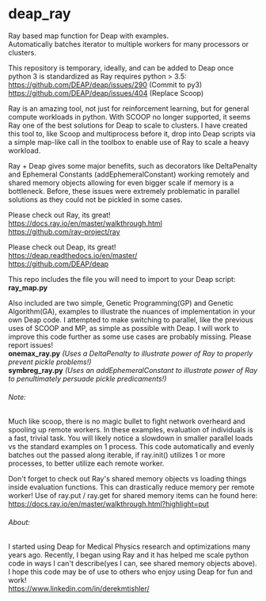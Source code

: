 # deap_ray
Ray based map function for Deap with examples.   
Automatically batches iterator to multiple workers for many processors or clusters.  

This repository is temporary, ideally, and can be added to Deap once python 3 is standardized as Ray requires python > 3.5:  
https://github.com/DEAP/deap/issues/290 (Commit to py3)  
https://github.com/DEAP/deap/issues/404 (Replace Scoop)  

Ray is an amazing tool, not just for reinforcement learning, but for general compute workloads in python. With SCOOP no longer supported, it seems Ray one of the best solutions for Deap to scale to clusters. I have created this tool to, like Scoop and multiprocess before it, drop into Deap scripts via a simple map-like call in the toolbox to enable use of Ray to scale a heavy workload.

Ray + Deap gives some major benefits, such as decorators like DeltaPenalty and Ephemeral Constants (addEphemeralConstant) working remotely and shared memory objects allowing for even bigger scale if memory is a bottleneck. Before, these issues were extremely problematic in parallel solutions as they could not be pickled in some cases.

Please check out Ray, its great!  
https://docs.ray.io/en/master/walkthrough.html  
https://github.com/ray-project/ray  

Please check out Deap, its great!  
https://deap.readthedocs.io/en/master/  
https://github.com/DEAP/deap  

This repo includes the file you will need to import to your Deap script:  
**ray_map.py**

Also included are two simple, Genetic Programming(GP) and Genetic Algorithm(GA), examples to illustrate the nuances of implementation in your own Deap code. I attempted to make switching to parallel, like the previous uses of SCOOP and MP, as simple as possible with Deap. I will work to improve this code further as some use cases are probably missing. Please report issues!  
**onemax_ray.py** *(Uses a DeltaPenalty to illustrate power of Ray to properly prevent pickle problems!)*  
**symbreg_ray.py** *(Uses an addEphemeralConstant to illustrate power of Ray to penultimately persuade pickle predicaments!)*  

###### Note: 
Much like scoop, there is no magic bullet to fight network overheard and spooling up remote workers. In these examples, evaluation of individuals is a fast, trivial task. You will likely notice a slowdown in smaller parallel loads vs the standard examples on 1 process. This code automatically and evenly batches out the passed along iterable, if ray.init() utilizes 1 or more processes, to better utilize each remote worker. 

Don't forget to check out Ray's shared memory objects vs loading things inside evaluation functions. This can drastically reduce memory per remote worker! Use of ray.put / ray.get for shared memory items can he found here:  
https://docs.ray.io/en/master/walkthrough.html?highlight=put

###### About:
I started using Deap for Medical Physics research and optimizations many years ago. Recently, I began using Ray and it has helped me scale python code in ways I can't describe(yes I can, see shared memory objects above). I hope this code may be of use to others who enjoy using Deap for fun and work!  
https://www.linkedin.com/in/derekmtishler/
